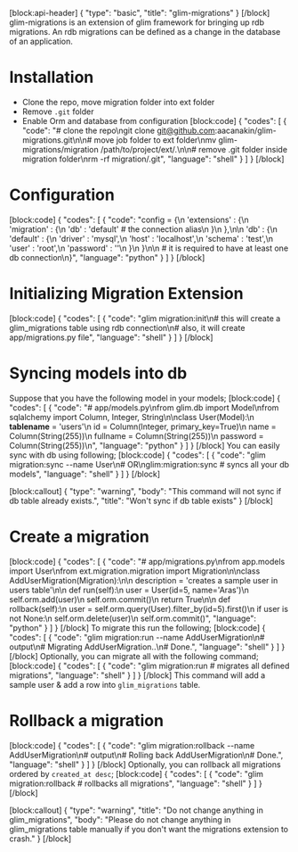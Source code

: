 [block:api-header]
{
  "type": "basic",
  "title": "glim-migrations"
}
[/block]
glim-migrations is an extension of glim framework for bringing up rdb migrations. An rdb migrations can be defined as a change in the database of an application.

# Installation
- Clone the repo, move migration folder into ext folder
- Remove `.git` folder
- Enable Orm and database from configuration
[block:code]
{
  "codes": [
    {
      "code": "# clone the repo\ngit clone git@github.com:aacanakin/glim-migrations.git\n\n# move job folder to ext folder\nmv glim-migrations/migration /path/to/project/ext/.\n\n# remove .git folder inside migration folder\nrm -rf migration/.git",
      "language": "shell"
    }
  ]
}
[/block]
# Configuration
[block:code]
{
  "codes": [
    {
      "code": "config = {\n    'extensions' : {\n        'migration' : {\n            'db' : 'default' # the connection alias\n        }\n    },\n\n    'db' : {\n        'default' : {\n            'driver' : 'mysql',\n            'host' : 'localhost',\n            'schema' : 'test',\n            'user' : 'root',\n            'password' : ''\n        }\n    }\n\n    # it is required to have at least one db connection\n}",
      "language": "python"
    }
  ]
}
[/block]
# Initializing Migration Extension
[block:code]
{
  "codes": [
    {
      "code": "glim migration:init\n# this will create a glim_migrations table using rdb connection\n# also, it will create app/migrations.py file",
      "language": "shell"
    }
  ]
}
[/block]
# Syncing models into db
Suppose that you have the following model in your models;
[block:code]
{
  "codes": [
    {
      "code": "# app/models.py\nfrom glim.db import Model\nfrom sqlalchemy import Column, Integer, String\n\nclass User(Model):\n    __tablename__ = 'users'\n    id = Column(Integer, primary_key=True)\n    name = Column(String(255))\n    fullname = Column(String(255))\n    password = Column(String(255))\n",
      "language": "python"
    }
  ]
}
[/block]
You can easily sync with db using following;
[block:code]
{
  "codes": [
    {
      "code": "glim migration:sync --name User\n# OR\nglim:migration:sync # syncs all your db models",
      "language": "shell"
    }
  ]
}
[/block]

[block:callout]
{
  "type": "warning",
  "body": "This command will not sync if db table already exists.",
  "title": "Won't sync if db table exists"
}
[/block]
# Create a migration
[block:code]
{
  "codes": [
    {
      "code": "# app/migrations.py\nfrom app.models import User\nfrom ext.migration.migration import Migration\n\nclass AddUserMigration(Migration):\n\n    description = 'creates a sample user in users table'\n\n    def run(self):\n        user = User(id=5, name='Aras')\n        self.orm.add(user)\n        self.orm.commit()\n        return True\n\n    def rollback(self):\n        user = self.orm.query(User).filter_by(id=5).first()\n        if user is not None:\n            self.orm.delete(user)\n            self.orm.commit()",
      "language": "python"
    }
  ]
}
[/block]
To migrate this run the following;
[block:code]
{
  "codes": [
    {
      "code": "glim migration:run --name AddUserMigration\n# output\n# Migrating AddUserMigration..\n# Done.",
      "language": "shell"
    }
  ]
}
[/block]
Optionally, you can migrate all with the following command;
[block:code]
{
  "codes": [
    {
      "code": "glim migration:run # migrates all defined migrations",
      "language": "shell"
    }
  ]
}
[/block]
This command will add a sample user & add a row into `glim_migrations` table.

# Rollback a migration
[block:code]
{
  "codes": [
    {
      "code": "glim migration:rollback --name AddUserMigration\n# output\n# Rolling back AddUserMigration\n# Done.",
      "language": "shell"
    }
  ]
}
[/block]
Optionally, you can rollback all migrations ordered by `created_at desc`;
[block:code]
{
  "codes": [
    {
      "code": "glim migration:rollback # rollbacks all migrations",
      "language": "shell"
    }
  ]
}
[/block]

[block:callout]
{
  "type": "warning",
  "title": "Do not change anything in glim_migrations",
  "body": "Please do not change anything in glim_migrations table manually if you don't want the migrations extension to crash."
}
[/block]